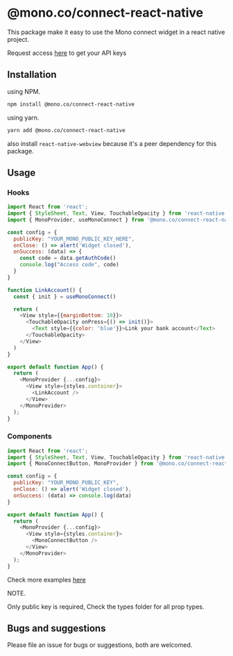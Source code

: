 # @mono.co/connect-react-native

This package make it easy to use the Mono connect widget in a react native project.

Request access [here](https://app.withmono.com/register) to get your API keys

## Installation
using NPM.

```bash
npm install @mono.co/connect-react-native
```

using yarn.

```bash
yarn add @mono.co/connect-react-native
```
also install ```react-native-webview``` because it's a peer dependency for this package.

## Usage

### Hooks
```js
import React from 'react';
import { StyleSheet, Text, View, TouchableOpacity } from 'react-native';
import { MonoProvider, useMonoConnect } from '@mono.co/connect-react-native';

const config = {
  publicKey: "YOUR_MONO_PUBLIC_KEY_HERE",
  onClose: () => alert('Widget closed'),
  onSuccess: (data) => {
    const code = data.getAuthCode()
    console.log("Access code", code)
  }
}

function LinkAccount() {
  const { init } = useMonoConnect()

  return (
    <View style={{marginBottom: 10}}>
      <TouchableOpacity onPress={() => init()}>
        <Text style={{color: 'blue'}}>Link your bank account</Text>
      </TouchableOpacity>
    </View>
  )
}

export default function App() {
  return (
    <MonoProvider {...config}>
      <View style={styles.container}>
        <LinkAccount />
      </View>
    </MonoProvider>
  );
}
```

### Components

```js
import React from 'react';
import { StyleSheet, Text, View, TouchableOpacity } from 'react-native';
import { MonoConnectButton, MonoProvider } from '@mono.co/connect-react-native';

const config = {
  publicKey: "YOUR_MONO_PUBLIC_KEY",
  onClose: () => alert('Widget closed'),
  onSuccess: (data) => console.log(data)
}

export default function App() {
  return (
    <MonoProvider {...config}>
      <View style={styles.container}>        
        <MonoConnectButton />
      </View>
    </MonoProvider>
  );
}
```

Check more examples [here](/examples)

NOTE.

Only public key is required, Check the types folder for all prop types.

## Bugs and suggestions

Please file an issue for bugs or suggestions, both are welcomed.



